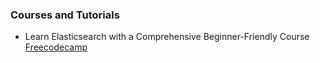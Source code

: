 
### Courses and Tutorials

- Learn Elasticsearch with a Comprehensive Beginner-Friendly Course [Freecodecamp](https://www.freecodecamp.org/news/learn-elasticsearch-with-a-comprehensive-beginner-friendly-course/)
